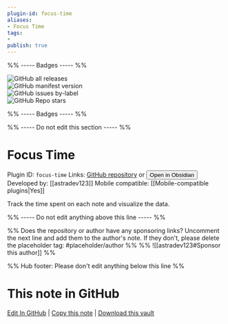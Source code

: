 ```yaml
---
plugin-id: focus-time
aliases:
- Focus Time
tags: 
- 
publish: true
---
```


%% ----- Badges ----- %%

![GitHub all releases](https://img.shields.io/github/downloads/astradev123/obsidian-focus-time/total?color=573E7A&logo=github&style=for-the-badge)   
![GitHub manifest version](https://img.shields.io/github/manifest-json/v/astradev123/obsidian-focus-time?color=573E7A&logo=github&style=for-the-badge)   
![GitHub issues by-label](https://img.shields.io/github/issues/astradev123/obsidian-focus-time/help%20wanted?color=573E7A&logo=github&style=for-the-badge)   
![GitHub Repo stars](https://img.shields.io/github/stars/astradev123/obsidian-focus-time?color=573E7A&logo=github&style=for-the-badge)

%% ----- Badges ----- %%

%% ----- Do not edit this section ----- %%

# Focus Time

Plugin ID: `focus-time`
Links: [GitHub repository](https://github.com/astradev123/obsidian-focus-time) or [<button id=HH>Open in Obsidian</button>](obsidian://show-plugin?id=focus-time)
Developed by: [[astradev123]]
Mobile compatible: [[Mobile-compatible plugins|Yes]]

Track the time spent on each note and visualize the data.

%% ----- Do not edit anything above this line ----- %% 

%% Does the repository or author have any sponsoring links? Uncomment the next line and add them to the author's note. If they don't, please delete the placeholder tag: #placeholder/author %%
%% ![[astradev123#Sponsor this author]] %%

%% Hub footer: Please don't edit anything below this line %%

# This note in GitHub

<span class="git-footer">[Edit In GitHub](https://github.dev/obsidian-community/obsidian-hub/blob/main/02%20-%20Community%20Expansions/02.05%20All%20Community%20Expansions/Plugins/focus-time.md "git-hub-edit-note") | [Copy this note](https://raw.githubusercontent.com/obsidian-community/obsidian-hub/main/02%20-%20Community%20Expansions/02.05%20All%20Community%20Expansions/Plugins/focus-time.md "git-hub-copy-note") | [Download this vault](https://github.com/obsidian-community/obsidian-hub/archive/refs/heads/main.zip "git-hub-download-vault") </span>
